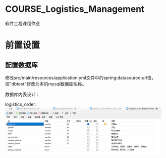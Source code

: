 # COURSE_Logistics_Management
软件工程课程作业
# 前置设置
## 配置数据库
修改src/main/resources/application.yml文件中的spring:datasource:url值，把"dbtest"修改为本机mysql数据库名称。

数据库内表设计：

logistics_order:
![img.png](logistics_order.png)
